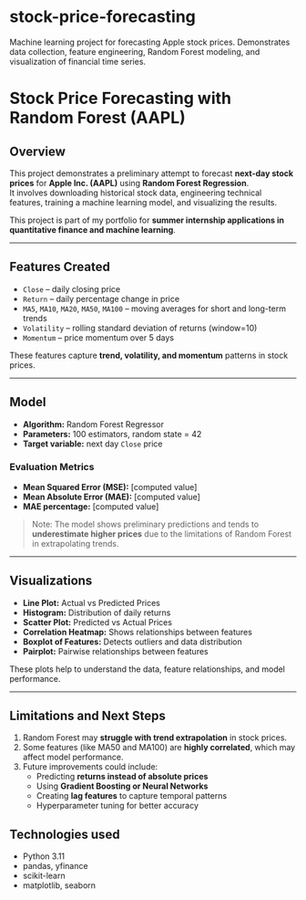 # stock-price-forecasting
Machine learning project for forecasting Apple stock prices. Demonstrates data collection, feature engineering, Random Forest modeling, and visualization of financial time series.

# Stock Price Forecasting with Random Forest (AAPL)

## Overview
This project demonstrates a preliminary attempt to forecast **next-day stock prices** for **Apple Inc. (AAPL)** using **Random Forest Regression**.  
It involves downloading historical stock data, engineering technical features, training a machine learning model, and visualizing the results.

This project is part of my portfolio for **summer internship applications in quantitative finance and machine learning**.

---

## Features Created
- `Close` – daily closing price  
- `Return` – daily percentage change in price  
- `MA5`, `MA10`, `MA20`, `MA50`, `MA100` – moving averages for short and long-term trends  
- `Volatility` – rolling standard deviation of returns (window=10)  
- `Momentum` – price momentum over 5 days  

These features capture **trend, volatility, and momentum** patterns in stock prices.

---

## Model
- **Algorithm:** Random Forest Regressor  
- **Parameters:** 100 estimators, random state = 42  
- **Target variable:** next day `Close` price  

### Evaluation Metrics
- **Mean Squared Error (MSE):** [computed value]  
- **Mean Absolute Error (MAE):** [computed value]  
- **MAE percentage:** [computed value]  

> Note: The model shows preliminary predictions and tends to **underestimate higher prices** due to the limitations of Random Forest in extrapolating trends.

---

## Visualizations
- **Line Plot:** Actual vs Predicted Prices  
- **Histogram:** Distribution of daily returns  
- **Scatter Plot:** Predicted vs Actual Prices  
- **Correlation Heatmap:** Shows relationships between features  
- **Boxplot of Features:** Detects outliers and data distribution  
- **Pairplot:** Pairwise relationships between features  

These plots help to understand the data, feature relationships, and model performance.

---

## Limitations and Next Steps
1. Random Forest may **struggle with trend extrapolation** in stock prices.  
2. Some features (like MA50 and MA100) are **highly correlated**, which may affect model performance.  
3. Future improvements could include:
   - Predicting **returns instead of absolute prices**  
   - Using **Gradient Boosting or Neural Networks**  
   - Creating **lag features** to capture temporal patterns  
   - Hyperparameter tuning for better accuracy  

## Technologies used
- Python 3.11
- pandas, yfinance
- scikit-learn
- matplotlib, seaborn
